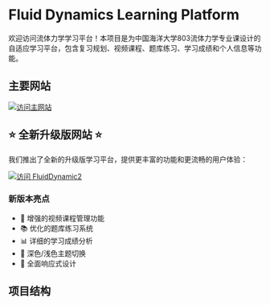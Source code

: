 # Fluid Dynamics Learning Platform

欢迎访问流体力学学习平台！本项目是为中国海洋大学803流体力学专业课设计的自适应学习平台，包含复习规划、视频课程、题库练习、学习成绩和个人信息等功能。

## 主要网站

[![访问主网站](https://img.shields.io/badge/访问-主网站-blue?style=for-the-badge)](https://lghui12138.github.io/fluid_dynamic.html)

## ⭐ 全新升级版网站 ⭐

我们推出了全新的升级版学习平台，提供更丰富的功能和更流畅的用户体验：

[![访问 FluidDynamic2](https://img.shields.io/badge/立即访问-FluidDynamic2-important?style=for-the-badge&logo=google-chrome&logoColor=white)](https://lghui12138.github.io/fluid_dynamic_2.html)

### 新版本亮点
- 🎥 增强的视频课程管理功能
- 📚 优化的题库练习系统
- 📊 详细的学习成绩分析
- 🌙 深色/浅色主题切换
- 📱 全面响应式设计

## 项目结构
